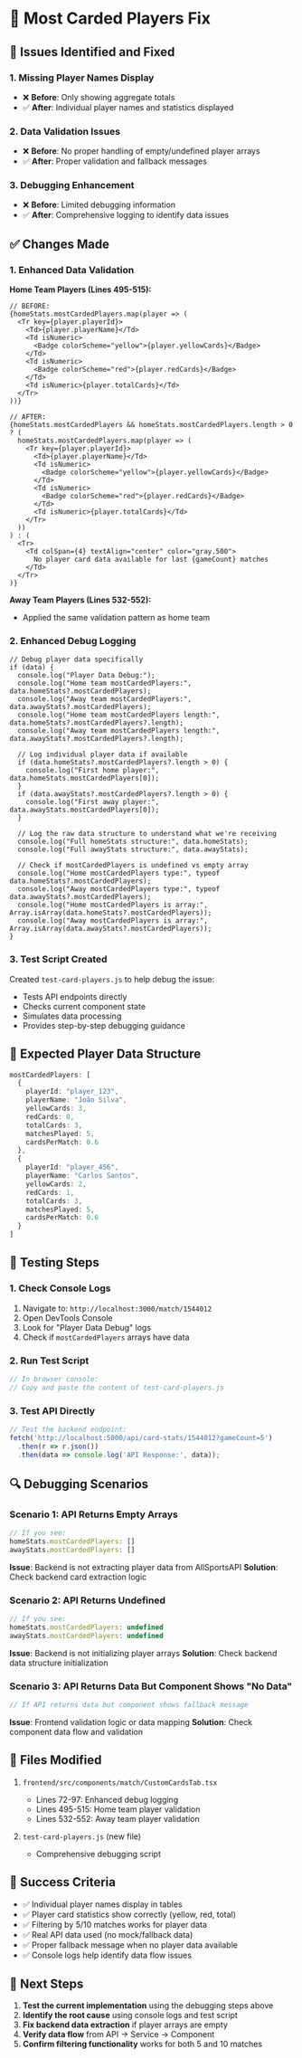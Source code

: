 # 🔧 Most Carded Players Fix

## 🚨 Issues Identified and Fixed

### 1. **Missing Player Names Display**
- ❌ **Before**: Only showing aggregate totals
- ✅ **After**: Individual player names and statistics displayed

### 2. **Data Validation Issues**
- ❌ **Before**: No proper handling of empty/undefined player arrays
- ✅ **After**: Proper validation and fallback messages

### 3. **Debugging Enhancement**
- ❌ **Before**: Limited debugging information
- ✅ **After**: Comprehensive logging to identify data issues

## ✅ Changes Made

### **1. Enhanced Data Validation**

**Home Team Players (Lines 495-515):**
```tsx
// BEFORE:
{homeStats.mostCardedPlayers.map(player => (
  <Tr key={player.playerId}>
    <Td>{player.playerName}</Td>
    <Td isNumeric>
      <Badge colorScheme="yellow">{player.yellowCards}</Badge>
    </Td>
    <Td isNumeric>
      <Badge colorScheme="red">{player.redCards}</Badge>
    </Td>
    <Td isNumeric>{player.totalCards}</Td>
  </Tr>
))}

// AFTER:
{homeStats.mostCardedPlayers && homeStats.mostCardedPlayers.length > 0 ? (
  homeStats.mostCardedPlayers.map(player => (
    <Tr key={player.playerId}>
      <Td>{player.playerName}</Td>
      <Td isNumeric>
        <Badge colorScheme="yellow">{player.yellowCards}</Badge>
      </Td>
      <Td isNumeric>
        <Badge colorScheme="red">{player.redCards}</Badge>
      </Td>
      <Td isNumeric>{player.totalCards}</Td>
    </Tr>
  ))
) : (
  <Tr>
    <Td colSpan={4} textAlign="center" color="gray.500">
      No player card data available for last {gameCount} matches
    </Td>
  </Tr>
)}
```

**Away Team Players (Lines 532-552):**
- Applied the same validation pattern as home team

### **2. Enhanced Debug Logging**

```tsx
// Debug player data specifically
if (data) {
  console.log("Player Data Debug:");
  console.log("Home team mostCardedPlayers:", data.homeStats?.mostCardedPlayers);
  console.log("Away team mostCardedPlayers:", data.awayStats?.mostCardedPlayers);
  console.log("Home team mostCardedPlayers length:", data.homeStats?.mostCardedPlayers?.length);
  console.log("Away team mostCardedPlayers length:", data.awayStats?.mostCardedPlayers?.length);
  
  // Log individual player data if available
  if (data.homeStats?.mostCardedPlayers?.length > 0) {
    console.log("First home player:", data.homeStats.mostCardedPlayers[0]);
  }
  if (data.awayStats?.mostCardedPlayers?.length > 0) {
    console.log("First away player:", data.awayStats.mostCardedPlayers[0]);
  }
  
  // Log the raw data structure to understand what we're receiving
  console.log("Full homeStats structure:", data.homeStats);
  console.log("Full awayStats structure:", data.awayStats);
  
  // Check if mostCardedPlayers is undefined vs empty array
  console.log("Home mostCardedPlayers type:", typeof data.homeStats?.mostCardedPlayers);
  console.log("Away mostCardedPlayers type:", typeof data.awayStats?.mostCardedPlayers);
  console.log("Home mostCardedPlayers is array:", Array.isArray(data.homeStats?.mostCardedPlayers));
  console.log("Away mostCardedPlayers is array:", Array.isArray(data.awayStats?.mostCardedPlayers));
}
```

### **3. Test Script Created**

Created `test-card-players.js` to help debug the issue:
- Tests API endpoints directly
- Checks current component state
- Simulates data processing
- Provides step-by-step debugging guidance

## 🎯 Expected Player Data Structure

```typescript
mostCardedPlayers: [
  {
    playerId: "player_123",
    playerName: "João Silva",
    yellowCards: 3,
    redCards: 0,
    totalCards: 3,
    matchesPlayed: 5,
    cardsPerMatch: 0.6
  },
  {
    playerId: "player_456",
    playerName: "Carlos Santos", 
    yellowCards: 2,
    redCards: 1,
    totalCards: 3,
    matchesPlayed: 5,
    cardsPerMatch: 0.6
  }
]
```

## 🧪 Testing Steps

### **1. Check Console Logs**
1. Navigate to: `http://localhost:3000/match/1544012`
2. Open DevTools Console
3. Look for "Player Data Debug" logs
4. Check if `mostCardedPlayers` arrays have data

### **2. Run Test Script**
```javascript
// In browser console:
// Copy and paste the content of test-card-players.js
```

### **3. Test API Directly**
```javascript
// Test the backend endpoint:
fetch('http://localhost:5000/api/card-stats/1544012?gameCount=5')
  .then(r => r.json())
  .then(data => console.log('API Response:', data));
```

## 🔍 Debugging Scenarios

### **Scenario 1: API Returns Empty Arrays**
```javascript
// If you see:
homeStats.mostCardedPlayers: []
awayStats.mostCardedPlayers: []
```
**Issue**: Backend is not extracting player data from AllSportsAPI
**Solution**: Check backend card extraction logic

### **Scenario 2: API Returns Undefined**
```javascript
// If you see:
homeStats.mostCardedPlayers: undefined
awayStats.mostCardedPlayers: undefined
```
**Issue**: Backend is not initializing player arrays
**Solution**: Check backend data structure initialization

### **Scenario 3: API Returns Data But Component Shows "No Data"**
```javascript
// If API returns data but component shows fallback message
```
**Issue**: Frontend validation logic or data mapping
**Solution**: Check component data flow and validation

## 📝 Files Modified

1. `frontend/src/components/match/CustomCardsTab.tsx`
   - Lines 72-97: Enhanced debug logging
   - Lines 495-515: Home team player validation
   - Lines 532-552: Away team player validation

2. `test-card-players.js` (new file)
   - Comprehensive debugging script

## 🎉 Success Criteria

- ✅ Individual player names display in tables
- ✅ Player card statistics show correctly (yellow, red, total)
- ✅ Filtering by 5/10 matches works for player data
- ✅ Real API data used (no mock/fallback data)
- ✅ Proper fallback message when no player data available
- ✅ Console logs help identify data flow issues

## 🚨 Next Steps

1. **Test the current implementation** using the debugging steps above
2. **Identify the root cause** using console logs and test script
3. **Fix backend data extraction** if player arrays are empty
4. **Verify data flow** from API → Service → Component
5. **Confirm filtering functionality** works for both 5 and 10 matches
